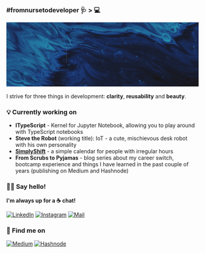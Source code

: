 ### #fromnursetodeveloper 🩺 > 💻

![beep boop](images/hero.gif "My name is Simona; I love cats, robots and coding")


I strive for three things in development: **clarity**, **reusability** and **beauty**.

### 💡 Currently working on
- **ITypeScript** - Kernel for Jupyter Notebook, allowing you to play around with TypeScript notebooks
- **Steve the Robot** (working title): IoT - a cute, mischievous desk robot with his own personality
- <a href="https://simplyshift.app" target="_blank">**SimplyShift**</a> - a simple calendar for people with irregular hours 
- **From Scrubs to Pyjamas** - blog series about my career switch, bootcamp experience and things I have learned in the past couple of years (publishing on Medium and Hashnode)


### 👋🏼 Say hello!

**I'm always up for a ☕ chat!**

<a href="https://linkedin.com/in/winnekes" target="_blank">![LinkedIn](https://img.shields.io/badge/LinkedIn-0077B5?style=for-the-badge&logo=linkedin&logoColor=white "Badge for LinkedIn")</a>
<a href="https://instagram.com/robotsandcats" target="_blank">![Instagram](https://img.shields.io/badge/Instagram-E4405F?style=for-the-badge&logo=instagram&logoColor=white "Badge for Instagram")</a>
<a href="mailto:simona.winnekes@googlemail.com">![Mail](	https://img.shields.io/badge/Mail-D14836?style=for-the-badge&logo=gmail&logoColor=white "Badge for Mail")</a> 

### 📝 Find me on
<a href="https://blog.winnekes.com" target="_blank">![Medium](https://img.shields.io/badge/Medium-white?style=for-the-badge&logo=medium&logoColor=black "Badge for Medium")</a>
<a href="https://winnekes.hashnode.dev" target="_blank">![Hashnode](https://img.shields.io/badge/Hashnode-3879FF?style=for-the-badge&logo=hashnode&logoColor=white "Badge for Hashnode")</a>
